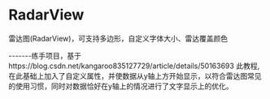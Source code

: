 # RadarView
雷达图(RadarView)，可支持多边形，自定义字体大小、雷达覆盖颜色



-------练手项目，基于https://blog.csdn.net/kangaroo835127729/article/details/50163693 此教程,在此基础上加入了自定义属性，并使数据从y轴上方开始显示，以符合雷达图常见的使用习惯，同时对数据恰好在y轴上的情况进行了文字显示上的优化。

